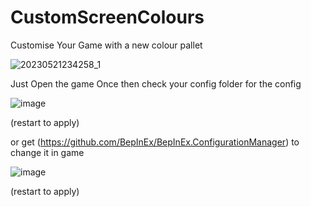 # CustomScreenColours
Customise Your Game with a new colour pallet

![20230521234258_1](https://github.com/The-Graze/CustomScreenColours/assets/82724623/84be3e48-f6a7-4980-a6bc-fdd7866e3031)


Just Open the game Once then check your config folder for the config

![image](https://github.com/The-Graze/CustomScreenColours/assets/82724623/4f078655-97d4-4937-ba16-5c9af95575cb)

(restart to apply)

or get (https://github.com/BepInEx/BepInEx.ConfigurationManager) to change it in game

![image](https://github.com/The-Graze/CustomScreenColours/assets/82724623/89786beb-ab08-4153-8677-a0f7c3cd5ce3)


(restart to apply)
